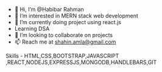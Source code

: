 - 👋 Hi, I’m @Habibar Rahman
- 👀 I’m interested in MERN stack web development
- 🌱 I’m currently doing project using react.js
-  Learning DSA 
- 💞️ I’m looking to collaborate on projects
- 📫 Reach me at shahin.amla@gmail.com


Skills - HTML,CSS,BOOTSTRAP,JAVASCRIPT ,REACT,NODEJS,EXPRESSJS,MONGODB,HANDLEBARS,GIT
